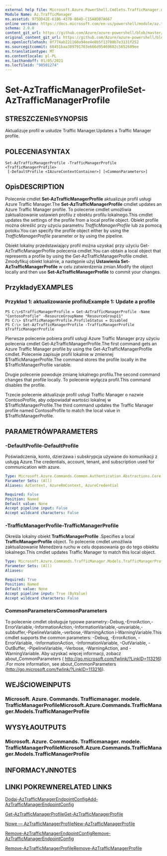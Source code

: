 ```yaml
---
external help file: Microsoft.Azure.PowerShell.Cmdlets.TrafficManager.dll-Help.xml
Module Name: Az.TrafficManager
ms.assetid: 975DD42E-61B6-437B-884D-C15A8DB7A667
online version: https://docs.microsoft.com/en-us/powershell/module/az.trafficmanager/set-aztrafficmanagerprofile
schema: 2.0.0
content_git_url: https://github.com/Azure/azure-powershell/blob/master/src/TrafficManager/TrafficManager/help/Set-AzTrafficManagerProfile.md
original_content_git_url: https://github.com/Azure/azure-powershell/blob/master/src/TrafficManager/TrafficManager/help/Set-AzTrafficManagerProfile.md
ms.openlocfilehash: 8f774ab221160a94ee4e8b5f13780b7e3131f252
ms.sourcegitcommit: 68451baa389791703e666d95469602c5652609ee
ms.translationtype: MT
ms.contentlocale: pl-PL
ms.lasthandoff: 01/05/2021
ms.locfileid: "98501274"
---
```

# <span data-ttu-id="6d1e5-101">Set-AzTrafficManagerProfile</span><span class="sxs-lookup"><span data-stu-id="6d1e5-101">Set-AzTrafficManagerProfile</span></span>

## <span data-ttu-id="6d1e5-102">STRESZCZENIe</span><span class="sxs-lookup"><span data-stu-id="6d1e5-102">SYNOPSIS</span></span>
<span data-ttu-id="6d1e5-103">Aktualizuje profil w usłudze Traffic Manager.</span><span class="sxs-lookup"><span data-stu-id="6d1e5-103">Updates a Traffic Manager profile.</span></span>

## <span data-ttu-id="6d1e5-104">POLECENIA</span><span class="sxs-lookup"><span data-stu-id="6d1e5-104">SYNTAX</span></span>

```
Set-AzTrafficManagerProfile -TrafficManagerProfile <TrafficManagerProfile>
 [-DefaultProfile <IAzureContextContainer>] [<CommonParameters>]
```

## <span data-ttu-id="6d1e5-105">Opis</span><span class="sxs-lookup"><span data-stu-id="6d1e5-105">DESCRIPTION</span></span>
<span data-ttu-id="6d1e5-106">Polecenie cmdlet **Set-AzTrafficManagerProfile** aktualizuje profil usługi Azure Traffic Manager.</span><span class="sxs-lookup"><span data-stu-id="6d1e5-106">The **Set-AzTrafficManagerProfile** cmdlet updates an Azure Traffic Manager profile.</span></span>
<span data-ttu-id="6d1e5-107">To polecenie cmdlet umożliwia zaktualizowanie ustawień profilu z obiektu profilu lokalnego.</span><span class="sxs-lookup"><span data-stu-id="6d1e5-107">This cmdlet updates the settings of the profile from a local profile object.</span></span>
<span data-ttu-id="6d1e5-108">Obiekt profile można określić przy użyciu parametru *TrafficManagerProfile* lub za pomocą potoku.</span><span class="sxs-lookup"><span data-stu-id="6d1e5-108">You can specify the profile object either by using the *TrafficManagerProfile* parameter or by using the pipeline.</span></span>

<span data-ttu-id="6d1e5-109">Obiekt lokalny przedstawiający profil można uzyskać przy użyciu Get-AzTrafficManagerProfile polecenia cmdlet.</span><span class="sxs-lookup"><span data-stu-id="6d1e5-109">You can obtain a local object that represents a profile by using the Get-AzTrafficManagerProfile cmdlet.</span></span>
<span data-ttu-id="6d1e5-110">Zmodyfikuj obiekt lokalnie, a następnie użyj **Ustawienia Set-AzTrafficManagerProfile** w celu zatwierdzenia zmian.</span><span class="sxs-lookup"><span data-stu-id="6d1e5-110">Modify the object locally and then use **Set-AzTrafficManagerProfile** to commit your changes.</span></span>

## <span data-ttu-id="6d1e5-111">Przykłady</span><span class="sxs-lookup"><span data-stu-id="6d1e5-111">EXAMPLES</span></span>

### <span data-ttu-id="6d1e5-112">Przykład 1: aktualizowanie profilu</span><span class="sxs-lookup"><span data-stu-id="6d1e5-112">Example 1: Update a profile</span></span>
```
PS C:\>$TrafficManagerProfile = Get-AzTrafficManagerProfile -Name "ContosoProfile" -ResourceGroupName "ResourceGroup11" 
PS C:\> $TrafficManagerProfile.ProfileStatus = Disabled
PS C:\> Set-AzTrafficManagerProfile -TrafficManagerProfile $TrafficManagerProfile
```

<span data-ttu-id="6d1e5-113">Pierwsze polecenie pobiera profil usługi Azure Traffic Manager przy użyciu polecenia cmdlet Get-AzTrafficManagerProfile.</span><span class="sxs-lookup"><span data-stu-id="6d1e5-113">The first command gets an Azure Traffic Manager profile by using the Get-AzTrafficManagerProfile cmdlet.</span></span>
<span data-ttu-id="6d1e5-114">Polecenie zapisuje profil lokalnie w zmiennej $TrafficManagerProfile.</span><span class="sxs-lookup"><span data-stu-id="6d1e5-114">The command stores the profile locally in the $TrafficManagerProfile variable.</span></span>

<span data-ttu-id="6d1e5-115">Drugie polecenie powoduje zmianę lokalnego profilu.</span><span class="sxs-lookup"><span data-stu-id="6d1e5-115">The second command changes that profile locally.</span></span>
<span data-ttu-id="6d1e5-116">To polecenie wyłącza profil.</span><span class="sxs-lookup"><span data-stu-id="6d1e5-116">This command disables the profile.</span></span>

<span data-ttu-id="6d1e5-117">Trzecie polecenie aktualizuje profil usługi Traffic Manager o nazwie ContosoProfile, aby odpowiadał wartości lokalnej w $TrafficManagerProfile.</span><span class="sxs-lookup"><span data-stu-id="6d1e5-117">The third command updates the Traffic Manager profile named ContosoProfile to match the local value in $TrafficManagerProfile.</span></span>

## <span data-ttu-id="6d1e5-118">PARAMETRÓW</span><span class="sxs-lookup"><span data-stu-id="6d1e5-118">PARAMETERS</span></span>

### <span data-ttu-id="6d1e5-119">-DefaultProfile</span><span class="sxs-lookup"><span data-stu-id="6d1e5-119">-DefaultProfile</span></span>
<span data-ttu-id="6d1e5-120">Poświadczenia, konto, dzierżawa i subskrypcja używane do komunikacji z usługą Azure.</span><span class="sxs-lookup"><span data-stu-id="6d1e5-120">The credentials, account, tenant, and subscription used for communication with azure.</span></span>

```yaml
Type: Microsoft.Azure.Commands.Common.Authentication.Abstractions.Core.IAzureContextContainer
Parameter Sets: (All)
Aliases: AzContext, AzureRmContext, AzureCredential

Required: False
Position: Named
Default value: None
Accept pipeline input: False
Accept wildcard characters: False
```

### <span data-ttu-id="6d1e5-121">-TrafficManagerProfile</span><span class="sxs-lookup"><span data-stu-id="6d1e5-121">-TrafficManagerProfile</span></span>
<span data-ttu-id="6d1e5-122">Określa lokalny obiekt **TrafficManagerProfile** .</span><span class="sxs-lookup"><span data-stu-id="6d1e5-122">Specifies a local **TrafficManagerProfile** object.</span></span>
<span data-ttu-id="6d1e5-123">To polecenie cmdlet umożliwia zaktualizowanie Menedżera ruchu w celu dopasowania go do tego obiektu lokalnego.</span><span class="sxs-lookup"><span data-stu-id="6d1e5-123">This cmdlet updates Traffic Manager to match this local object.</span></span>

```yaml
Type: Microsoft.Azure.Commands.TrafficManager.Models.TrafficManagerProfile
Parameter Sets: (All)
Aliases:

Required: True
Position: Named
Default value: None
Accept pipeline input: True (ByValue)
Accept wildcard characters: False
```

### <span data-ttu-id="6d1e5-124">CommonParameters</span><span class="sxs-lookup"><span data-stu-id="6d1e5-124">CommonParameters</span></span>
<span data-ttu-id="6d1e5-125">To polecenie cmdlet obsługuje typowe parametry:-Debug,-ErrorAction,-ErrorVariable,-InformationAction,-InformationVariable,-unvariable,-subbuffer,-PipelineVariable,-verbose,-WarningAction i-WarningVariable.</span><span class="sxs-lookup"><span data-stu-id="6d1e5-125">This cmdlet supports the common parameters: -Debug, -ErrorAction, -ErrorVariable, -InformationAction, -InformationVariable, -OutVariable, -OutBuffer, -PipelineVariable, -Verbose, -WarningAction, and -WarningVariable.</span></span> <span data-ttu-id="6d1e5-126">Aby uzyskać więcej informacji, zobacz about_CommonParameters ( http://go.microsoft.com/fwlink/?LinkID=113216) .</span><span class="sxs-lookup"><span data-stu-id="6d1e5-126">For more information, see about_CommonParameters (http://go.microsoft.com/fwlink/?LinkID=113216).</span></span>

## <span data-ttu-id="6d1e5-127">WEJŚCIOWE</span><span class="sxs-lookup"><span data-stu-id="6d1e5-127">INPUTS</span></span>

### <span data-ttu-id="6d1e5-128">Microsoft. Azure. Commands. Trafficmanager. modele. TrafficManagerProfile</span><span class="sxs-lookup"><span data-stu-id="6d1e5-128">Microsoft.Azure.Commands.TrafficManager.Models.TrafficManagerProfile</span></span>

## <span data-ttu-id="6d1e5-129">WYSYŁA</span><span class="sxs-lookup"><span data-stu-id="6d1e5-129">OUTPUTS</span></span>

### <span data-ttu-id="6d1e5-130">Microsoft. Azure. Commands. Trafficmanager. modele. TrafficManagerProfile</span><span class="sxs-lookup"><span data-stu-id="6d1e5-130">Microsoft.Azure.Commands.TrafficManager.Models.TrafficManagerProfile</span></span>

## <span data-ttu-id="6d1e5-131">INFORMACYJN</span><span class="sxs-lookup"><span data-stu-id="6d1e5-131">NOTES</span></span>

## <span data-ttu-id="6d1e5-132">LINKI POKREWNE</span><span class="sxs-lookup"><span data-stu-id="6d1e5-132">RELATED LINKS</span></span>

[<span data-ttu-id="6d1e5-133">Dodaj-AzTrafficManagerEndpointConfig</span><span class="sxs-lookup"><span data-stu-id="6d1e5-133">Add-AzTrafficManagerEndpointConfig</span></span>](./Add-AzTrafficManagerEndpointConfig.md)

[<span data-ttu-id="6d1e5-134">Get-AzTrafficManagerProfile</span><span class="sxs-lookup"><span data-stu-id="6d1e5-134">Get-AzTrafficManagerProfile</span></span>](./Get-AzTrafficManagerProfile.md)

[<span data-ttu-id="6d1e5-135">Nowe — AzTrafficManagerProfile</span><span class="sxs-lookup"><span data-stu-id="6d1e5-135">New-AzTrafficManagerProfile</span></span>](./New-AzTrafficManagerProfile.md)

[<span data-ttu-id="6d1e5-136">Remove-AzTrafficManagerEndpointConfig</span><span class="sxs-lookup"><span data-stu-id="6d1e5-136">Remove-AzTrafficManagerEndpointConfig</span></span>](./Remove-AzTrafficManagerEndpointConfig.md)

[<span data-ttu-id="6d1e5-137">Remove-AzTrafficManagerProfile</span><span class="sxs-lookup"><span data-stu-id="6d1e5-137">Remove-AzTrafficManagerProfile</span></span>](./Remove-AzTrafficManagerProfile.md)


